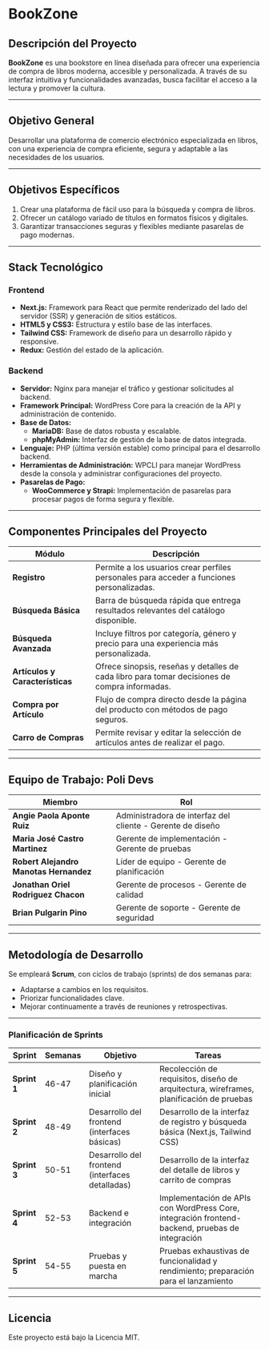 # BookZone

## **Descripción del Proyecto**  
**BookZone** es una bookstore en línea diseñada para ofrecer una experiencia de compra de libros moderna, accesible y personalizada. A través de su interfaz intuitiva y funcionalidades avanzadas, busca facilitar el acceso a la lectura y promover la cultura.  

---

## **Objetivo General**  
Desarrollar una plataforma de comercio electrónico especializada en libros, con una experiencia de compra eficiente, segura y adaptable a las necesidades de los usuarios.  

---

## **Objetivos Específicos**  
1. Crear una plataforma de fácil uso para la búsqueda y compra de libros.  
2. Ofrecer un catálogo variado de títulos en formatos físicos y digitales.  
3. Garantizar transacciones seguras y flexibles mediante pasarelas de pago modernas.  

---

## **Stack Tecnológico**  

### **Frontend**  
- **Next.js:** Framework para React que permite renderizado del lado del servidor (SSR) y generación de sitios estáticos.  
- **HTML5 y CSS3:** Estructura y estilo base de las interfaces.  
- **Tailwind CSS:** Framework de diseño para un desarrollo rápido y responsive.  
- **Redux:** Gestión del estado de la aplicación.  

### **Backend**  
- **Servidor:** Nginx para manejar el tráfico y gestionar solicitudes al backend.  
- **Framework Principal:** WordPress Core para la creación de la API y administración de contenido.  
- **Base de Datos:**  
  - **MariaDB:** Base de datos robusta y escalable.  
  - **phpMyAdmin:** Interfaz de gestión de la base de datos integrada.  
- **Lenguaje:** PHP (última versión estable) como principal para el desarrollo backend.  
- **Herramientas de Administración:** WPCLI para manejar WordPress desde la consola y administrar configuraciones del proyecto.  
- **Pasarelas de Pago:**  
  - **WooCommerce y Strapi:** Implementación de pasarelas para procesar pagos de forma segura y flexible.  

---

## **Componentes Principales del Proyecto**  

| **Módulo**          | **Descripción**                                                                                 |  
|----------------------|-------------------------------------------------------------------------------------------------|  
| **Registro**         | Permite a los usuarios crear perfiles personales para acceder a funciones personalizadas.      |  
| **Búsqueda Básica**  | Barra de búsqueda rápida que entrega resultados relevantes del catálogo disponible.             |  
| **Búsqueda Avanzada**| Incluye filtros por categoría, género y precio para una experiencia más personalizada.          |  
| **Artículos y Características**| Ofrece sinopsis, reseñas y detalles de cada libro para tomar decisiones de compra informadas.|  
| **Compra por Artículo**| Flujo de compra directo desde la página del producto con métodos de pago seguros.             |  
| **Carro de Compras** | Permite revisar y editar la selección de artículos antes de realizar el pago.                  |  

---

## **Equipo de Trabajo: Poli Devs**  

| **Miembro**                         | **Rol**                                                    |  
|-------------------------------------|-----------------------------------------------------------|  
| **Angie Paola Aponte Ruiz**         | Administradora de interfaz del cliente - Gerente de diseño|  
| **Maria José Castro Martinez**      | Gerente de implementación - Gerente de pruebas            |  
| **Robert Alejandro Manotas Hernandez** | Líder de equipo - Gerente de planificación               |  
| **Jonathan Oriel Rodriguez Chacon** | Gerente de procesos - Gerente de calidad                  |  
| **Brian Pulgarin Pino**             | Gerente de soporte - Gerente de seguridad                 |  

---

## **Metodología de Desarrollo**  
Se empleará **Scrum**, con ciclos de trabajo (sprints) de dos semanas para:  
- Adaptarse a cambios en los requisitos.  
- Priorizar funcionalidades clave.  
- Mejorar continuamente a través de reuniones y retrospectivas.  

---

### **Planificación de Sprints**  

| **Sprint**        | **Semanas**   | **Objetivo**                                              | **Tareas**                                                                                                 |  
|-------------------|---------------|-----------------------------------------------------------|-----------------------------------------------------------------------------------------------------------|  
| **Sprint 1**      | 46-47         | Diseño y planificación inicial                            | Recolección de requisitos, diseño de arquitectura, wireframes, planificación de pruebas                  |  
| **Sprint 2**      | 48-49         | Desarrollo del frontend (interfaces básicas)              | Desarrollo de la interfaz de registro y búsqueda básica (Next.js, Tailwind CSS)                          |  
| **Sprint 3**      | 50-51         | Desarrollo del frontend (interfaces detalladas)           | Desarrollo de la interfaz del detalle de libros y carrito de compras                                     |  
| **Sprint 4**      | 52-53         | Backend e integración                                     | Implementación de APIs con WordPress Core, integración frontend-backend, pruebas de integración           |  
| **Sprint 5**      | 54-55         | Pruebas y puesta en marcha                                | Pruebas exhaustivas de funcionalidad y rendimiento; preparación para el lanzamiento                      |  

---

## **Licencia**  
Este proyecto está bajo la Licencia MIT.  
